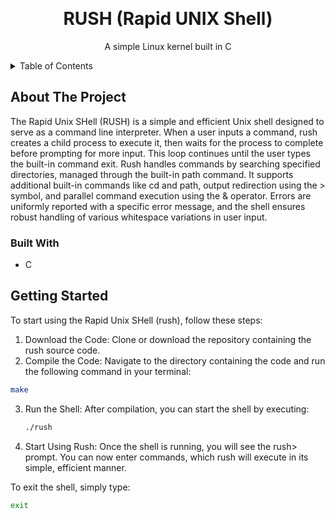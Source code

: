 <a name="readme-top"></a>
<br />
<h1 align="center">RUSH (Rapid UNIX Shell)</h1>

  <p align="center">
    A simple Linux kernel built in C
  </p>

<!-- TABLE OF CONTENTS -->
<details>
  <summary>Table of Contents</summary>
  <ol>
    <li>
      <a href="#about-the-project">About The Project</a>
      <ul>
        <li><a href="#built-with">Built With</a></li>
      </ul>
    </li>
    <li>
      <a href="#getting-started">Getting Started</a>
  </ol>
</details>

<!-- ABOUT THE PROJECT -->
## About The Project
The Rapid Unix SHell (RUSH) is a simple and efficient Unix shell designed to serve as a command line interpreter. When a user inputs a command, rush creates a child process to execute it, then waits for the process to complete before prompting for more input. This loop continues until the user types the built-in command exit. Rush handles commands by searching specified directories, managed through the built-in path command. It supports additional built-in commands like cd and path, output redirection using the > symbol, and parallel command execution using the & operator. Errors are uniformly reported with a specific error message, and the shell ensures robust handling of various whitespace variations in user input.

### Built With
* C



<!-- GETTING STARTED -->
## Getting Started
To start using the Rapid Unix SHell (rush), follow these steps:
1) Download the Code: Clone or download the repository containing the rush source code.
2) Compile the Code: Navigate to the directory containing the code and run the following command in your terminal:
  ```sh
  make
  ```
3) Run the Shell: After compilation, you can start the shell by executing:
   ```sh
   ./rush
   ```
4) Start Using Rush: Once the shell is running, you will see the rush> prompt. You can now enter commands, which rush will execute in its simple, efficient manner.
   
To exit the shell, simply type:
```sh
exit
```
